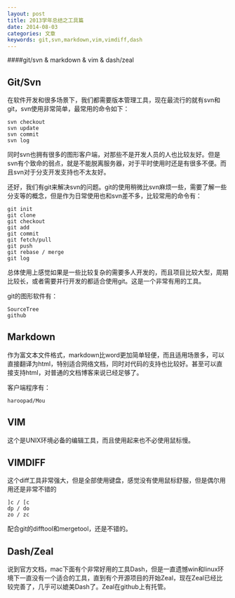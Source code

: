 ```yaml
---
layout: post
title: 2013学年总结之工具篇
date: 2014-08-03
categories: 文章
keywords: git,svn,markdown,vim,vimdiff,dash
---
```


####git/svn & markdown & vim & dash/zeal

<!--more-->

## Git/Svn

在软件开发和很多场景下，我们都需要版本管理工具，现在最流行的就有svn和git，svn使用非常简单，最常用的命令如下：

```
svn checkout
svn update
svn commit
svn log
```

同时svn也拥有很多的图形客户端，对那些不是开发人员的人也比较友好。但是svn有个致命的弱点，就是不能脱离服务器，对于平时使用时还是有很多不便。而且svn对于分支开发支持也不太友好。

还好，我们有git来解决svn的问题。git的使用稍微比svn麻烦一些，需要了解一些分支等的概念，但是作为日常使用也和svn差不多，比较常用的命令有：

```
git init
git clone
git checkout
git add
git commit 
git fetch/pull
git push
git rebase / merge
git log
```

总体使用上感觉如果是一些比较复杂的需要多人开发的，而且项目比较大型，周期比较长，或者需要并行开发的都适合使用git。这是一个非常有用的工具。

git的图形软件有：

```
SourceTree
github
```

## Markdown

作为富文本文件格式，markdown比word更加简单轻便，而且适用场景多，可以直接翻译为html，特别适合网络文档，同时对代码的支持也比较好。甚至可以直接支持html，对普通的文档博客来说已经足够了。

客户端程序有：

```
haroopad/Mou
```

## VIM

这个是UNIX环境必备的编辑工具，而且使用起来也不必使用鼠标慢。

## VIMDIFF

这个diff工具非常强大，但是全部使用键盘，感觉没有使用鼠标舒服，但是偶尔用用还是非常不错的

```
]c / [c
dp / do
zo / zc
```

配合git的difftool和mergetool，还是不错的。

## Dash/Zeal

说到官方文档，mac下面有个非常好用的工具Dash，但是一直遗憾win和linux环境下一直没有一个适合的工具，直到有个开源项目的开始Zeal，现在Zeal已经比较完善了，几乎可以媲美Dash了。Zeal在github上有托管。